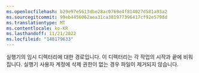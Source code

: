 ```yaml
---
ms.openlocfilehash: b29e97e5613dbe28ac0769e4f814027d581a93a2
ms.sourcegitcommit: 99eb4456062aea31ca381977396417cf92e5798d
ms.translationtype: MT
ms.contentlocale: ko-KR
ms.lasthandoff: 11/21/2022
ms.locfileid: "148179633"
---
```

실행기의 임시 디렉터리에 대한 경로입니다. 이 디렉터리는 각 작업의 시작과 끝에 비워집니다. 실행기 사용자 계정에 삭제 권한이 없는 경우 파일이 제거되지 않습니다.